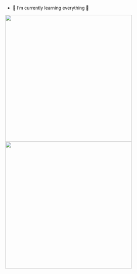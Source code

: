- 🌱 I’m currently learning everything 🤣

<!-- ![Nara's GitHub stats](https://github-readme-stats.vercel.app/api?username=Narazxc&theme=panda)

![Top Langs](https://github-readme-stats.vercel.app/api/top-langs/?username=Narazxc&theme=panda&langs_count=10) -->

<!-- Align center -->
<a href="#">
  <img height=400 align="center" src="https://github-readme-stats.vercel.app/api?username=Narazxc&theme=panda" />
</a>
<a href="#">
  <img height=400 align="center" src="https://github-readme-stats.vercel.app/api/top-langs/?username=Narazxc&theme=panda&langs_count=6&card_width=400" />
</a>
